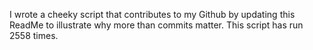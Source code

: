 I wrote a cheeky script that contributes to my Github by updating this ReadMe to illustrate why more than commits matter. This script has run 2558 times.